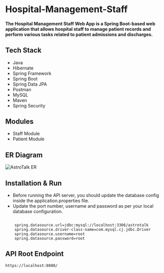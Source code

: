# Hospital-Management-Staff

#### The Hospital Management Staff Web App is a Spring Boot-based web application that allows hospital staff to manage patient records and perform various tasks related to patient admissions and discharges.


## Tech Stack

- Java
- Hibernate
- Spring Framework
- Spring Boot
- Spring Data JPA
- Postman
- MySQL
- Maven
- Spring Security

## Modules
- Staff Module
- Patient Module

## ER Diagram
![AstroTalk ER](https://github.com/naveensharma8527/Hospital-Management-Staff/assets/101116044/70e2465c-0b3a-4b39-81e8-05580afa81aa)

## Installation & Run

- Before running the API server, you should update the database config inside the application.properties file.
- Update the port number, username and password as per your local database configuration.

```

    spring.datasource.url=jdbc:mysql://localhost:3306/astrotalk
    spring.datasource.driver-class-name=com.mysql.cj.jdbc.Driver
    spring.datasource.username=root
    spring.datasource.password=root
```

## API Root Endpoint

```
https://localhost:8080/
```


